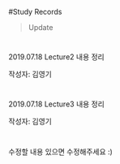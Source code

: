 #Study Records

>Update
#
2019.07.18 Lecture2 내용 정리

작성자: 김영기
#
2019.07.18 Lecture3 내용 정리

작성자: 김영기
#
수정할 내용 있으면 수정해주세요 :)

